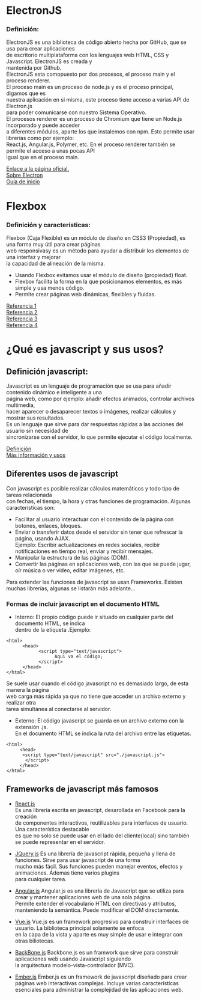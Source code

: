 # ElectronJS
### Definición:

ElectronJS es una biblioteca de código abierto hecha por GitHub, que se usa para crear aplicaciones  
de escritorio multiplataforma con los lenguajes web HTML, CSS y Javascript. ElectronJS es creada y  
mantenida por Github.  
ElectronJS esta comopuesto por dos procesos, el proceso main y el proceso renderer.  
El proceso main es un proceso de node.js y es el proceso principal, digamos que es  
nuestra aplicación en si misma, este proceso tiene acceso a varias API de Electron.js  
para poder comunicarse con nuestro Sistema Operativo.  
El procesos renderer es un proceso de Chromium que tiene un Node.js incorporado y puede acceder  
a diferentes módulos, aparte los que instalemos con npm. Esto permite usar librerías como por ejemplo:  
React.js, Angular.js, Polymer, etc. En el proceso renderer también se permite el acceso a unas pocas API  
igual que en el proceso main.

[Enlace a la página oficial.](https://electronjs.org/)  
[Sobre Electron](https://electronjs.org/docs/tutorial/about)  
[Guía de inicio](https://electronjs.org/docs/tutorial/quick-start)

# Flexbox
### Definición y características:

Flexbox (Caja Flexible) es un módulo de diseño en CSS3 (Propiedad), es una forma muy útil para crear páginas  
web responsivasy es un método para ayudar a distribuir los elementos de una interfaz y mejorar  
la capacidad de alineación de la misma.  
- Usando Flexbox evitamos usar el módulo de diseño (propiedad) float.  
- Flexbox facilita la forma en la que posicionamos elementos, es más simple y usa menos código.  
- Permite crear páginas web dinámicas, flexibles y fluidas.

[Referencia 1](https://filisantillan.com/el-gran-poder-de-css3-flexbox/)  
[Referencia 2](https://developer.mozilla.org/es/docs/Web/CSS/CSS_Flexible_Box_Layout/Conceptos_Basicos_de_Flexbox)  
[Referencia 3](https://www.emenia.es/flexbox-la-caja-flexible-css3/)  
[Referencia 4](https://webappdesign.es/guia-flexbox/)

# ¿Qué es javascript y sus usos?
## Definición javascript:

Javascript es un lenguaje de programación que se usa para añadir contenido dinámico e inteligente a una  
página web, como por ejemplo: añadir efectos animados, controlar archivos multimedia,  
hacer aparecer o desaparecer textos o imágenes, realizar cálculos y mostrar sus resultados.  
Es un lenguaje que sirve para dar respuestas rápidas a las acciones del usuario sin necesidad de  
sincronizarse con el servidor, lo que permite ejecutar el código localmente.

[Definición](https://developer.mozilla.org/es/docs/Learn/JavaScript/First_steps/Qu%C3%A9_es_JavaScript)  
[Más información y usos](https://www.aprenderaprogramar.com/index.php?option=com_content&view=article&id=777:ique-es-javascript-principales-usos-servidor-y-cliente-html-css-y-programacion-efectos-cu01103e&catid=78&Itemid=206)  

## Diferentes usos de javascript
Con javascript es posible realizar cálculos matemáticos y todo tipo de tareas relacionada  
con fechas, el tiempo, la hora y otras funciones de programación. Algunas características son:  
- Facilitar al usuario interactuar con el contenido de la página con botones, enlaces, bloques.
- Enviar o transferir datos desde el servidor sin tener que refrescar la página, usando AJAX.  
Ejemplo: Escribir actualizaciones en redes sociales, recibir notificaciones en tiempo real, enviar y recibir mensajes.
- Manipular la estructura de las páginas (DOM).  
- Convertir las páginas en aplicaciones web, con las que se puede jugar, oír música o ver video, editar imágenes, etc.  

Para extender las funciones de javascript se usan Frameworks. Existen muchas librerías, algunas se listarán más adelante...

### Formas de incluir javascript en el documento HTML
- Interno: El propio código puede ir situado en cualquier parte del documento HTML, se indica  
dentro de la etiqueta <style></style>.Ejemplo:  
```
<html>  
      <head>  
            <script type="text/javascript">  
                  Aqui va el código;  
            </script>  
      </head>  
</html>  
```
Se suele usar cuando el código javascript no es demasiado largo, de esta manera la página  
web carga más rápida ya que no tiene que acceder un archivo externo y realizar otra  
tarea simultánea al conectarse al servidor.  

- Externo: El código javascript se guarda en un archivo externo con la extensión .js.  
En el documento HTML se indica la ruta del archivo entre las etiquetas.  
```
<html>  
     <head>  
      <script type="text/javascript" src="./javascript.js">  
       </script>  
     </head>  
</html>  
```
## Frameworks de javascript más famosos
- [React.js](https://reactjs.org/)  
Es una librería escrita en javascript, desarollada en Facebook para la creación  
de componentes interactivos, reutilizables para interfaces de usuario. Una característica destacable  
es que no solo se puede usar en el lado del cliente(local) sino también se puede representar en el servidor.  

- [JQuery.js](https://jquery.com/)
Es una librería de javascript rápida, pequeña y llena de funciones. Sirve para usar javascript de una forma  
mucho más fácil. Sus funciones pueden manejar eventos, efectos y animaciones. Ádemas tiene varios plugins  
para cualquier tarea.  

- [Angular.js](https://angularjs.org/)
Angular.js es una librería de Javascript que se utiliza para crear y mantener aplicaciones web de una sola página.  
Permite extender el vocabulario HTML con directivas y atributos, manteniendo la semántica. Puede modificar el DOM directamente.  

- [Vue.js](https://vuejs.org/)
Vue.js es un framework progresivo para construir interfaces de usuario. La biblioteca principal solamente se enfoca  
en la capa de la vista y aparte es muy simple de usar e integrar con otras biliotecas.  

- [BackBone.js](http://backbonejs.org/)
Backbone.js es un framwork que sirve para construir aplicaciones web usando Javascript siguiendo  
la arquitectura modelo-vista-controlador (MVC).  

- [Ember.js](https://www.emberjs.com/)
Ember.js es un framework de javascript diseñado para crear páginas web interactivas complejas.
Incluye varias características esenciales para administrar la complejidad de las aplicaciones web.
